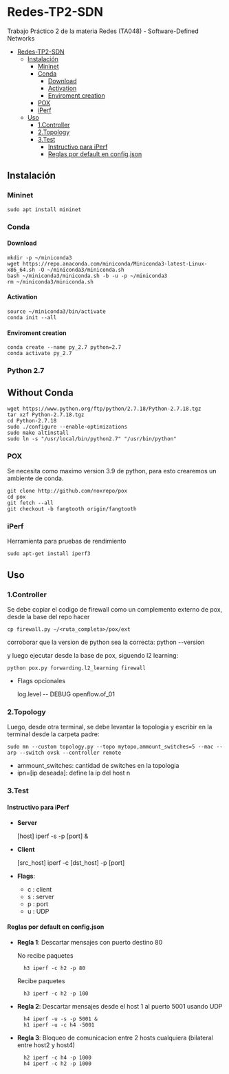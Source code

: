 # Redes-TP2-SDN

Trabajo Práctico 2 de la materia Redes (TA048) - Software-Defined Networks

- [Redes-TP2-SDN](#redes-tp2-sdn)
  - [Instalación](#instalación)
    - [Mininet](#mininet)
    - [Conda](#conda)
      - [Download](#download)
      - [Activation](#activation)
      - [Enviroment creation](#enviroment-creation)
    - [POX](#pox)
    - [iPerf](#iperf)
  - [Uso](#uso)
    - [1.Controller](#1controller)
    - [2.Topology](#2topology)
    - [3.Test](#3test)
      - [Instructivo para iPerf](#instructivo-para-iperf)
      - [Reglas por default en config.json](#reglas-por-default-en-configjson)

## Instalación

### Mininet

    sudo apt install mininet

### Conda

#### Download

    mkdir -p ~/miniconda3
    wget https://repo.anaconda.com/miniconda/Miniconda3-latest-Linux-x86_64.sh -O ~/miniconda3/miniconda.sh
    bash ~/miniconda3/miniconda.sh -b -u -p ~/miniconda3
    rm ~/miniconda3/miniconda.sh

#### Activation

    source ~/miniconda3/bin/activate    
    conda init --all

#### Enviroment creation

    conda create --name py_2.7 python=2.7
    conda activate py_2.7

### Python 2.7
## Without Conda

    wget https://www.python.org/ftp/python/2.7.18/Python-2.7.18.tgz
    tar xzf Python-2.7.18.tgz
    cd Python-2.7.18
    sudo ./configure --enable-optimizations
    sudo make altinstall
    sudo ln -s "/usr/local/bin/python2.7" "/usr/bin/python"


### POX

Se necesita como maximo version 3.9 de python, para esto crearemos un ambiente de conda.

    git clone http://github.com/noxrepo/pox
    cd pox
    git fetch --all
    git checkout -b fangtooth origin/fangtooth

### iPerf

Herramienta para pruebas de rendimiento

    sudo apt-get install iperf3

## Uso

### 1.Controller

Se debe copiar el codigo de firewall como un complemento externo de pox, desde la base del repo hacer

    cp firewall.py ~/<ruta_completa>/pox/ext

corroborar que la version de python sea la correcta:
    python --version

y luego ejecutar desde la base de pox, siguendo l2 learning:

    python pox.py forwarding.l2_learning firewall

- Flags opcionales

    log.level -- DEBUG openflow.of_01

### 2.Topology

Luego, desde otra terminal, se debe levantar la topologia y escribir en la terminal desde la carpeta padre:

    sudo mn --custom topology.py --topo mytopo,ammount_switches=5 --mac --arp --switch ovsk --controller remote

- ammount_switches:  cantidad de switches en la topologia
- ipn=[ip deseada]:  define la ip del host n

### 3.Test

#### Instructivo para iPerf

- **Server**

    [host] iperf -s -p [port] &

- **Client**

    [src_host] iperf -c [dst_host] -p [port]

- **Flags**:
  - c : client
  - s : server
  - p : port
  - u : UDP

#### Reglas por default en config.json

- **Regla 1**: Descartar mensajes con puerto destino 80  

    No recibe paquetes

        h3 iperf -c h2 -p 80 

    Recibe paquetes

        h3 iperf -c h2 -p 100 

- **Regla 2**: Descartar mensajes desde el host 1 al puerto 5001 usando UDP  

        h4 iperf -u -s -p 5001 &
        h1 iperf -u -c h4 -5001

- **Regla 3**: Bloqueo de comunicacion entre 2 hosts cualquiera (bilateral entre host2 y host4)

        h2 iperf -c h4 -p 1000
        h4 iperf -c h2 -p 1000
